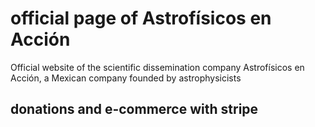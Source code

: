 # official page of Astrofísicos en Acción

Official website of the scientific dissemination company Astrofísicos en Acción, a Mexican company founded by astrophysicists 

## donations and e-commerce with stripe 
<!-- 
1. Build the server

```
composer install
```

2. Run the server

```
php -S 127.0.0.1:4242
```

3. -->
